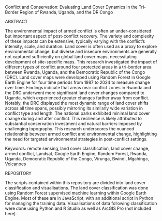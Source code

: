 Conflict and Conservation: Evaluating Land Cover Dynamics in the Tri-Border Region of Rwanda, Uganda, and the DR Congo

ABSTRACT

The environmental impact of armed conflict is often an under-considered but important aspect of post-conflict recovery. The variety and complexity of these impacts can be extensive, typically varying with the conflict’s intensity, scale, and duration. Land cover is often used as a proxy to explore environmental change, but diverse and insecure environments are generally not captured sufficiently on global land cover maps, necessitating development of site-specific maps. This research investigated the impact of different types of conflict around four protected areas in a tri-border area between Rwanda, Uganda, and the Democratic Republic of the Congo (DRC). Land cover maps were developed using Random Forest in Google Earth Engine for four time periods from 1987 to 2024 to measure change over time. Findings indicate that areas near conflict zones in Rwanda and the DRC underwent more significant land cover changes compared to Uganda, which experienced greater changes farther away from conflict. Notably, the DRC displayed the most dynamic range of land cover shifts across all time spans, possibly mirroring its similarly wide variation in conflict type and length. The national parks exhibited minimal land cover change during and after conflict. This resilience is likely attributed to substantial conservation investment and natural barriers imposed by challenging topography. This research underscores the nuanced relationship between armed conflict and environmental change, highlighting the need for targeted environmental strategies in post-conflict settings.

Keywords: remote sensing, land cover classification, land cover change, armed conflict, Landsat, Google Earth Engine, Random Forest, Rwanda, Uganda, Democratic Republic of the Congo, Virunga, Bwindi, Mgahinga, Volcanoes

REPOSITORY

The scripts contained within this repository are divided into land cover classification and visualisations. The land cover classification was done using Random Forest supervised machine learning within Google Earth Engine. Most of these are in JavaScript, with an additional script in Python for managing the training data. Visualisations of data following classification were done using Python and R Studio as well as ArcGIS Pro (not included here).
